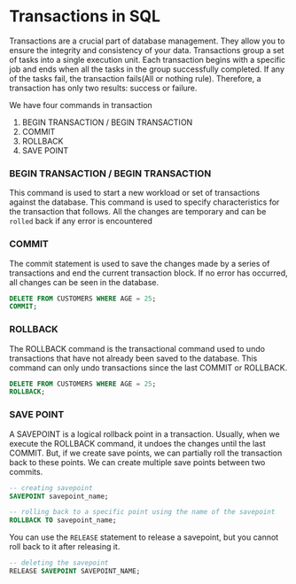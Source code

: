 # Transactions in SQL
Transactions are a crucial part of database management. They allow you to ensure the integrity and consistency of your data.
Transactions group a set of tasks into a single execution unit. Each transaction begins with a specific job and ends when all the tasks in the group successfully completed. If any of the tasks fail, the transaction fails(All or nothing rule). Therefore, a transaction has only two results: success or failure.

We have four commands in transaction
1. BEGIN TRANSACTION / BEGIN TRANSACTION
2. COMMIT
3. ROLLBACK
4. SAVE POINT

### BEGIN TRANSACTION / BEGIN TRANSACTION
This command is used to start a new workload or set of transactions against the database. This command is used to specify characteristics for the transaction that follows. All the changes are temporary and can be `rolled` back if any error is encountered

### COMMIT
The commit statement is used to save the changes made by a series of transactions and end the current transaction block. If no error has occurred, all changes can be seen in the database.

```sql
DELETE FROM CUSTOMERS WHERE AGE = 25;
COMMIT;
```

### ROLLBACK
The ROLLBACK command is the transactional command used to undo transactions that have not already been saved to the database. This command can only undo transactions since the last COMMIT or ROLLBACK.

```sql
DELETE FROM CUSTOMERS WHERE AGE = 25;
ROLLBACK;
```

### SAVE POINT
A SAVEPOINT is a logical rollback point in a transaction. Usually, when we execute the ROLLBACK command, it undoes the changes until the last COMMIT. But, if we create save points, we can partially roll the transaction back to these points. We can create multiple save points between two commits.

```sql
-- creating savepoint
SAVEPOINT savepoint_name;
```

```sql
-- rolling back to a specific point using the name of the savepoint
ROLLBACK TO savepoint_name;
```

You can use the `RELEASE` statement to release a savepoint, but you cannot roll back to it after releasing it.

```sql
-- deleting the savepoint
RELEASE SAVEPOINT SAVEPOINT_NAME;
```